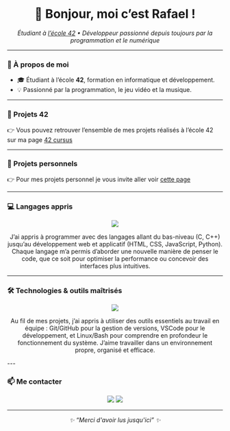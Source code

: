 <h1 align="center">👋 Bonjour, moi c’est Rafael !</h1>

<p align="center">
  <em>Étudiant à <a href="https://42.fr/">l’école 42</a> • Développeur passionné depuis toujours par la programmation et le numérique</em>
</p>

---

### 🚀 À propos de moi

- 🎓 Étudiant à l’école **42**, formation en informatique et développement.  
- 💡 Passionné par la programmation, le jeu vidéo et la musique. 
---

### 🧱 Projets 42
👉 Vous pouvez retrouver l’ensemble de mes projets réalisés à l’école 42 sur ma page <a href="https://github.com/rjacquet31/42cursus/">42 cursus</a>

---

### 🧩 Projets personnels
👉 Pour mes projets personnel je vous invite aller voir <a href="https://github.com/rjacquet31/42cursus/">cette page</a>

---
### 💻 Langages appris

<p align="center">
  <img src="https://skillicons.dev/icons?i=c,cpp,python,html,css,js" />
</p>

<p align="center">
  J’ai appris à programmer avec des langages allant du bas-niveau (C, C++)  
  jusqu’au développement web et applicatif (HTML, CSS, JavaScript, Python).  
  Chaque langage m’a permis d’aborder une nouvelle manière de penser le code,  
  que ce soit pour optimiser la performance ou concevoir des interfaces plus intuitives.
</p>

---

### 🛠️ Technologies & outils maîtrisés

<p align="center">
  <img src="https://skillicons.dev/icons?i=vscode,git,github,linux,bash" />
</p>

<p align="center">
  Au fil de mes projets, j’ai appris à utiliser des outils essentiels au travail en équipe :  
  Git/GitHub pour la gestion de versions, VSCode pour le développement,  
  et Linux/Bash pour comprendre en profondeur le fonctionnement du système.  
  J’aime travailler dans un environnement propre, organisé et efficace.
</p>
---

### 📫 Me contacter

<p align="center">
  <a href="https://www.linkedin.com/in/rafael-jacquet31"><img src="https://img.shields.io/badge/-LinkedIn-blue?style=for-the-badge&logo=linkedin" /></a>
  <a href="mailto:rafael.jacquet.31@gmail.com"><img src="https://img.shields.io/badge/-Email-red?style=for-the-badge&logo=gmail&logoColor=white" /></a>
</p>

---

<p align="center">
  <em>✨ “Merci d'avoir lus jusqu'ici” ✨</em>
</p>














